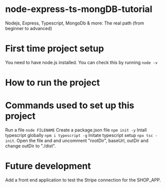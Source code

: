 # node-express-ts-mongDB-tutorial
Nodejs, Express, Typescript, MongoDb &amp; more: The real path (from beginner to advanced)

# First time project setup
You need to have node.js installed. You can check this by running `node -v`

# How to run the project

# Commands used to set up this project
Run a file `node FILENAME`
Create a package.json file `npm init -y`
Intall typescript globally `npm i typescript -g`
Initate typescript setup `npx tsc -init`. Open the file and and uncomment "rootDir", baseUrl, outDir and change outDir to "./dist".

# Future development
Add a front end application to test the Stripe connection for the SHOP_APP.

